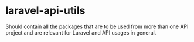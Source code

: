 # laravel-api-utils
Should contain all the packages that are to be used from more than one API project and are relevant for Laravel and API usages in general.

#

